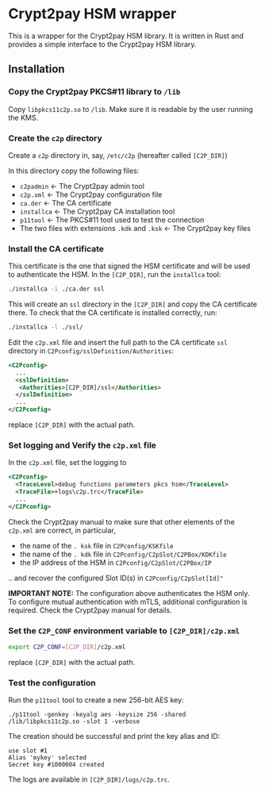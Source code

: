 # Crypt2pay HSM wrapper

This is a wrapper for the Crypt2pay HSM library. It is written in Rust and provides a simple interface to the Crypt2pay
HSM library.

## Installation

### Copy the Crypt2pay PKCS#11 library to `/lib`

Copy `libpkcs11c2p.so` to `/lib`.
Make sure it is readable by the user running the KMS.

### Create the `c2p` directory

Create a `c2p` directory in, say, `/etc/c2p` (hereafter called `[C2P_DIR]`)

In this directory copy the following files:

- `c2padmin`   <- The Crypt2pay admin tool
- `c2p.xml`    <- The Crypt2pay configuration file
- `ca.der`     <- The CA certificate
- `installca`  <- The Crypt2pay CA installation tool
- `p11tool`    <- The PKCS#11 tool used to test the connection
- The two files with extensions `.kdk` and `.ksk` <- The Crypt2pay key files

### Install the CA certificate

This certificate is the one that signed the HSM certificate and will be used to authenticate the HSM.
In the `[C2P_DIR]`, run the `installca` tool:

```sh
./installca -i ./ca.der ssl
```

This will create an `ssl` directory in the `[C2P_DIR]` and copy the CA certificate there.
To check that the CA certificate is installed correctly, run:

```sh
./installca -l ./ssl/
```

Edit the `c2p.xml` file and insert the full path to the CA certificate `ssl` directory in `C2Pconfig/sslDefinition/Authorities`:

```xml
<C2Pconfig>
  ...
  <sslDefinition>
   <Authorities>[C2P_DIR]/ssl</Authorities>
  </sslDefinition>
  ...
</C2Pconfig>
```

replace `[C2P_DIR]` with the actual path.

### Set logging and Verify the `c2p.xml` file

In the `c2p.xml` file, set the logging to

```xml
<C2Pconfig>
  <TraceLevel>debug functions parameters pkcs hsm</TraceLevel>
  <TraceFile>+logs\c2p.trc</TraceFile>
  ...
</C2Pconfig>
```

Check the Crypt2pay manual to make sure that other elements of the `c2p.xml` are correct, in particular,

- the name of the `. ksk` file in `C2Pconfig/KSKfile`
- the name of the `. kdk` file in `C2Pconfig/C2pSlot/C2PBox/KDKfile`
- the IP address of the HSM in `C2Pconfig/C2pSlot/C2PBox/IP`

.. and recover the configured Slot ID(s) in `C2Pconfig/C2pSlot[Id]"`

**IMPORTANT NOTE:** The configuration above authenticates the HSM only.
To configure mutual authentication with mTLS, additional configuration is required.
Check the Crypt2pay manual for details.

### Set the `C2P_CONF` environment variable to `[C2P_DIR]/c2p.xml`

```sh
export C2P_CONF=[C2P_DIR]/c2p.xml
```

replace `[C2P_DIR]` with the actual path.

### Test the configuration

Run the `p11tool` tool to create a new 256-bit AES key:

```shell
./p11tool -genkey -keyalg aes -keysize 256 -shared /lib/libpkcs11c2p.so -slot 1 -verbose
```

The creation should be successful and print the key alias and ID:

```shell
use slot #1
Alias 'mykey' selected
Secret key #1000004 created
```

The logs are available in `[C2P_DIR]/logs/c2p.trc`.
